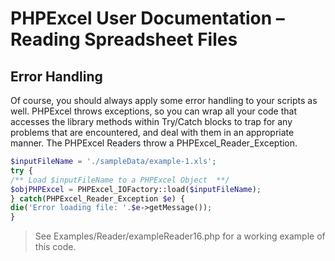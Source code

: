 # PHPExcel User Documentation – Reading Spreadsheet Files
## Error Handling
Of course, you should always apply some error handling to your scripts as well. PHPExcel throws exceptions, so you can wrap all your code that accesses the library methods within Try/Catch blocks to trap for any problems that are encountered, and deal with them in an appropriate manner.
The PHPExcel Readers throw a PHPExcel_Reader_Exception.
```php
$inputFileName = './sampleData/example-1.xls';
try {
/** Load $inputFileName to a PHPExcel Object  **/
$objPHPExcel = PHPExcel_IOFactory::load($inputFileName);
} catch(PHPExcel_Reader_Exception $e) {
die('Error loading file: '.$e->getMessage());
}
```
> See Examples/Reader/exampleReader16.php for a working example of this code.
